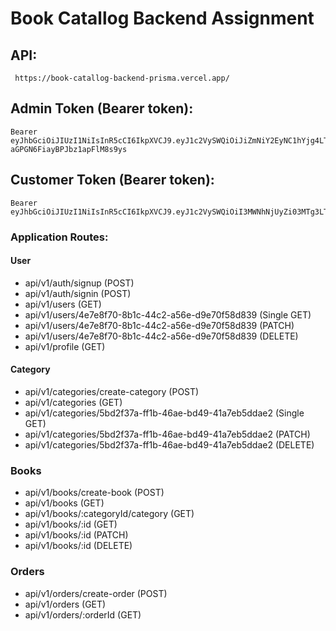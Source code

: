 # Book Catallog Backend Assignment

## API:

```http
 https://book-catallog-backend-prisma.vercel.app/
```

## Admin Token (Bearer token):

```token
Bearer eyJhbGciOiJIUzI1NiIsInR5cCI6IkpXVCJ9.eyJ1c2VySWQiOiJiZmNiY2EyNC1hYjg4LTQyN2EtYWY0Ny0yZDg1OTM4YjE5ODEiLCJyb2xlIjoiYWRtaW4iLCJpYXQiOjE2OTM1OTI2MTMsImV4cCI6MTcyNTEyODYxM30.fywIBnRuSL4FfZGe-aGPGN6FiayBPJbz1apFlM8s9ys
```

## Customer Token (Bearer token):

```token
Bearer eyJhbGciOiJIUzI1NiIsInR5cCI6IkpXVCJ9.eyJ1c2VySWQiOiI3MWNhNjUyZi03MTg3LTQzNzItYWZjMS1mOTg5OTVhNjQ1ZjkiLCJyb2xlIjoiY3VzdG9tZXIiLCJpYXQiOjE2OTM1OTM3MzUsImV4cCI6MTcyNTEyOTczNX0.K9lZuKAqO0QwS4bM_ZflCBurmG9eJrngQ4Fv6j0XbvY
```

### Application Routes:

#### User

- api/v1/auth/signup (POST)
- api/v1/auth/signin (POST)
- api/v1/users (GET)
- api/v1/users/4e7e8f70-8b1c-44c2-a56e-d9e70f58d839 (Single GET)
- api/v1/users/4e7e8f70-8b1c-44c2-a56e-d9e70f58d839 (PATCH)
- api/v1/users/4e7e8f70-8b1c-44c2-a56e-d9e70f58d839 (DELETE)
- api/v1/profile (GET)

#### Category

- api/v1/categories/create-category (POST)
- api/v1/categories (GET)
- api/v1/categories/5bd2f37a-ff1b-46ae-bd49-41a7eb5ddae2 (Single GET)
- api/v1/categories/5bd2f37a-ff1b-46ae-bd49-41a7eb5ddae2 (PATCH)
- api/v1/categories/5bd2f37a-ff1b-46ae-bd49-41a7eb5ddae2 (DELETE)

### Books

- api/v1/books/create-book (POST)
- api/v1/books (GET)
- api/v1/books/:categoryId/category (GET)
- api/v1/books/:id (GET)
- api/v1/books/:id (PATCH)
- api/v1/books/:id (DELETE)

### Orders

- api/v1/orders/create-order (POST)
- api/v1/orders (GET)
- api/v1/orders/:orderId (GET)
